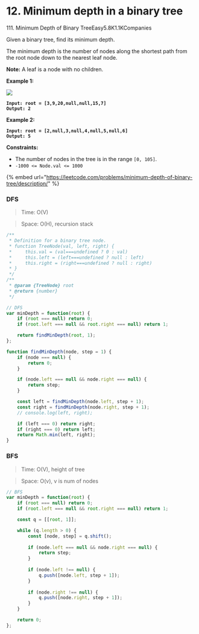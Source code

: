 # 12. Minimum depth in a binary tree

111\. Minimum Depth of Binary TreeEasy5.8K1.1KCompanies

Given a binary tree, find its minimum depth.

The minimum depth is the number of nodes along the shortest path from the root node down to the nearest leaf node.

**Note:** A leaf is a node with no children.

&#x20;

**Example 1:**

![](https://assets.leetcode.com/uploads/2020/10/12/ex\_depth.jpg)

<pre><code><strong>Input: root = [3,9,20,null,null,15,7]
</strong><strong>Output: 2
</strong></code></pre>

**Example 2:**

<pre><code><strong>Input: root = [2,null,3,null,4,null,5,null,6]
</strong><strong>Output: 5
</strong></code></pre>

&#x20;

**Constraints:**

* The number of nodes in the tree is in the range `[0, 105]`.
* `-1000 <= Node.val <= 1000`



{% embed url="https://leetcode.com/problems/minimum-depth-of-binary-tree/description/" %}





### DFS

> Time: O(V)

> Space: O(H), recursion stack

```jsx
/**
 * Definition for a binary tree node.
 * function TreeNode(val, left, right) {
 *     this.val = (val===undefined ? 0 : val)
 *     this.left = (left===undefined ? null : left)
 *     this.right = (right===undefined ? null : right)
 * }
 */
/**
 * @param {TreeNode} root
 * @return {number}
 */

// DFS
var minDepth = function(root) {
    if (root === null) return 0;
    if (root.left === null && root.right === null) return 1;

    return findMinDepth(root, 1);
};

function findMinDepth(node, step = 1) {
    if (node === null) {
        return 0;
    }

    if (node.left === null && node.right === null) {
        return step;
    }

    const left = findMinDepth(node.left, step + 1);
    const right = findMinDepth(node.right, step + 1);
    // console.log(left, right);

    if (left === 0) return right;
    if (right === 0) return left;
    return Math.min(left, right);
}
```



### BFS

> Time: O(V), height of tree

> Space: O(v), v is num of nodes

```jsx
// BFS
var minDepth = function(root) {
    if (root === null) return 0;
    if (root.left === null && root.right === null) return 1;

    const q = [[root, 1]];

    while (q.length > 0) {
        const [node, step] = q.shift();
        
        if (node.left === null && node.right === null) {
            return step;
        }
        
        if (node.left !== null) {
            q.push([node.left, step + 1]);
        }
        
        if (node.right !== null) {
            q.push([node.right, step + 1]);
        }
    }

    return 0;
};
```

